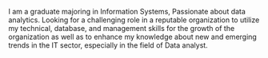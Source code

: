 
I am a graduate majoring in Information Systems, Passionate about data analytics. Looking for a challenging role in a reputable organization to utilize my technical, database, and management skills for the growth of the organization as well as to enhance my knowledge about new and emerging trends in the IT sector, especially in the field of Data analyst.
